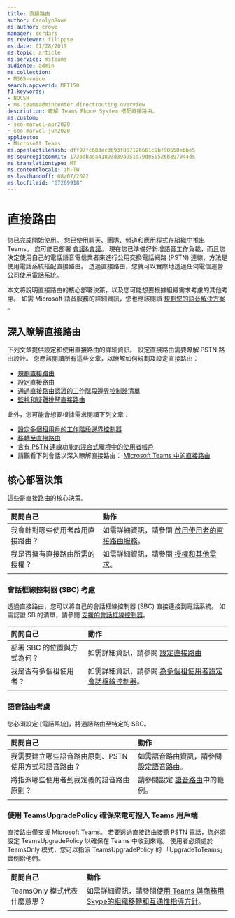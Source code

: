 ```yaml
---
title: 直接路由
author: CarolynRowe
ms.author: crowe
manager: serdars
ms.reviewer: filippse
ms.date: 01/28/2019
ms.topic: article
ms.service: msteams
audience: admin
ms.collection:
- M365-voice
search.appverid: MET150
f1.keywords:
- NOCSH
- ms.teamsadmincenter.directrouting.overview
description: 瞭解 Teams Phone System 搭配直接路由。
ms.custom:
- seo-marvel-apr2020
- seo-marvel-jun2020
appliesto:
- Microsoft Teams
ms.openlocfilehash: dff97fc683acd693f867126661c9bf90550ebbe5
ms.sourcegitcommit: 173bdbaea41893d39a951d79d050526b897044d5
ms.translationtype: MT
ms.contentlocale: zh-TW
ms.lasthandoff: 08/07/2022
ms.locfileid: "67269918"
---
```

# <a name="direct-routing"></a>直接路由

您已完成[開始使用](get-started-with-teams-quick-start.md)。 您已使用[聊天、團隊、頻道和應用程式](deploy-chat-teams-channels-microsoft-teams-landing-page.md)在組織中推出 Teams。 您可能已部署 [會議&會議](deploy-meetings-microsoft-teams-landing-page.md)。 現在您已準備好新增語音工作負載，而且您決定使用自己的電話語音電信業者來進行公用交換電話網路 (PSTN) 連線，方法是使用電話系統搭配直接路由。 透過直接路由，您就可以實際地透過任何電信運營公司使用電話系統。

本文將說明直接路由的核心部署決策，以及您可能想要根據組織需求考慮的其他考慮。 如需 Microsoft 語音服務的詳細資訊，您也應該閱讀 [規劃您的語音解決方案](cloud-voice-landing-page.md) 。

## <a name="learn-more-about-direct-routing"></a>深入瞭解直接路由

下列文章提供設定和使用直接路由的詳細資訊。 設定直接路由需要瞭解 PSTN 路由設計。 您應該閱讀所有這些文章，以瞭解如何規劃及設定直接路由：

- [規劃直接路由](direct-routing-plan.md) 
- [設定直接路由](direct-routing-configure.md)
- [通過直接路由認證的工作階段邊界控制器清單](direct-routing-border-controllers.md)
- [監視和疑難排解直接路由](direct-routing-monitor-and-troubleshoot.md)

此外，您可能會想要根據需求閱讀下列文章：

-  [設定多個租用戶的工作階段邊界控制器](direct-routing-sbc-multiple-tenants.md)
-  [移轉至直接路由](direct-routing-migrating.md)
-  [含有 PSTN 連線功能的混合式環境中的使用者帳戶](direct-routing-user-accounts-in-a-hybrid-environment.md)
- 請觀看下列會話以深入瞭解直接路由： [Microsoft Teams 中的直接路由](https://aka.ms/teams-direct-routing)

## <a name="core-deployment-decisions"></a>核心部署決策

這些是直接路由的核心決策。 

|問問自己|動作 |
| :------------|:-------|
|我會針對哪些使用者啟用直接路由？ | 如需詳細資訊，請參閱 [啟用使用者的直接路由服務](direct-routing-configure.md)。 |
我是否擁有直接路由所需的授權？ | 如需詳細資訊，請參閱 [授權和其他需求](direct-routing-plan.md#licensing-and-other-requirements)。
|||

### <a name="session-border-controller-sbc-considerations"></a>會話框線控制器 (SBC) 考慮

透過直接路由，您可以將自己的會話框線控制器 (SBC) 直接連接到電話系統。 如需認證 SB 的清單，請參閱 [支援的會話框線控制器](direct-routing-border-controllers.md)。

|問問自己|動作 |
|:------------|:-------|
| 部署 SBC 的位置與方式為何？ | 如需詳細資訊，請參閱 [設定直接路由](direct-routing-configure.md) | 
我是否有多個租使用者？ | 如需詳細資訊，請參閱 [為多個租使用者設定會話框線控制器](direct-routing-sbc-multiple-tenants.md)。|
|||

### <a name="voice-routing-considerations"></a>語音路由考慮

您必須設定 [電話系統]，將通話路由至特定的 SBC。

|問問自己|動作 |
|:------------|:-------|
| 我需要建立哪些語音路由原則、PSTN 使用方式和語音路由？ | 如需語音路由資訊，請參閱 [設定語音路由](direct-routing-configure.md)。
| 將指派哪些使用者到我定義的語音路由原則？ | 請參閱設定 [語音路由](direct-routing-configure.md)中的範例。 |
|||

### <a name="ensure-incoming-calls-land-in-the-teams-client-using-teamsupgradepolicy"></a>使用 TeamsUpgradePolicy 確保來電可撥入 Teams 用戶端

直接路由僅支援 Microsoft Teams。 若要透過直接路由接聽 PSTN 電話，您必須設定 TeamsUpgradePolicy 以確保在 Teams 中收到來電。 使用者必須處於 TeamsOnly 模式，您可以指派 TeamsUpgradePolicy 的 「UpgradeToTeams」實例給他們。 

|問問自己|動作 |
|:------------|:-------|
|TeamsOnly 模式代表什麼意思？ | 如需詳細資訊，請參閱[使用 Teams 與商務用 Skype的組織移轉和互通性指導方針](./migration-interop-guidance-for-teams-with-skype.md)。|
|||


